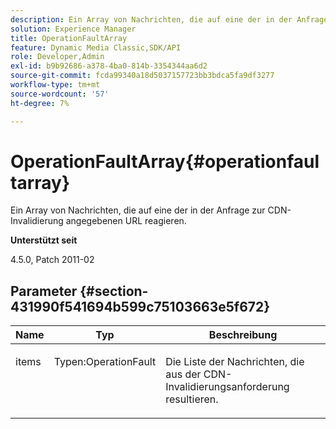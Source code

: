 ```yaml
---
description: Ein Array von Nachrichten, die auf eine der in der Anfrage zur CDN-Invalidierung angegebenen URL reagieren.
solution: Experience Manager
title: OperationFaultArray
feature: Dynamic Media Classic,SDK/API
role: Developer,Admin
exl-id: b9b92686-a378-4ba0-814b-3354344aa6d2
source-git-commit: fcda99340a18d5037157723bb3bdca5fa9df3277
workflow-type: tm+mt
source-wordcount: '57'
ht-degree: 7%

---
```


# OperationFaultArray{#operationfaultarray}

Ein Array von Nachrichten, die auf eine der in der Anfrage zur CDN-Invalidierung angegebenen URL reagieren.

**Unterstützt seit**

4.5.0, Patch 2011-02

## Parameter {#section-431990f541694b599c75103663e5f672}

<table id="table_C8AEAC1759E144499557ECEBDAF740B9"> 
 <thead> 
  <tr> 
   <th class="entry"> <b> Name</b> </th> 
   <th class="entry"> <b> Typ</b> </th> 
   <th class="entry"> <b> Beschreibung</b> </th> 
  </tr> 
 </thead>
 <tbody> 
  <tr valign="top"> 
   <td> <p> <span class="codeph"> <span class="varname"> items</span> </span> </p> </td> 
   <td> <p> <span class="codeph"> Typen:OperationFault</span> </p> </td> 
   <td> <p> Die Liste der Nachrichten, die aus der CDN-Invalidierungsanforderung resultieren. </p> </td> 
  </tr> 
 </tbody> 
</table>

